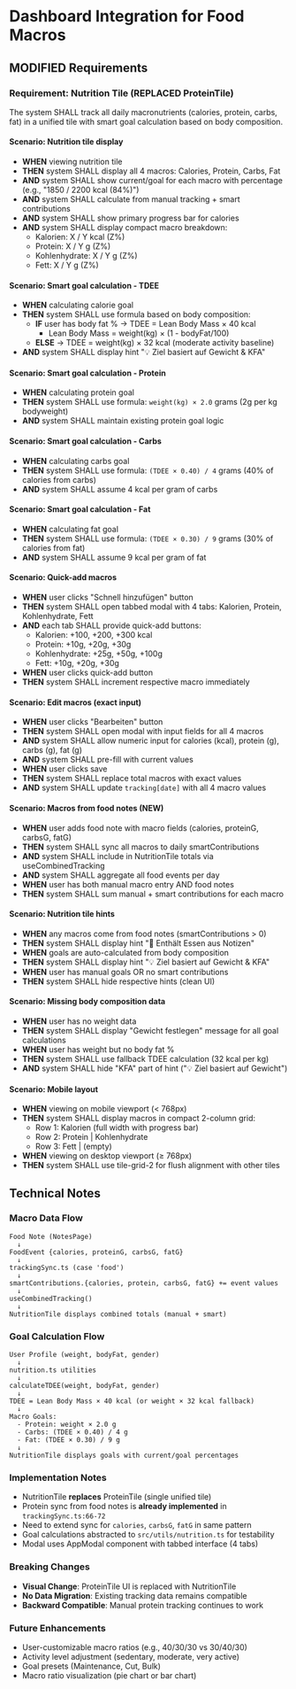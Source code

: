# Dashboard Integration for Food Macros

## MODIFIED Requirements

### Requirement: Nutrition Tile (REPLACED ProteinTile)
The system SHALL track all daily macronutrients (calories, protein, carbs, fat) in a unified tile with smart goal calculation based on body composition.

#### Scenario: Nutrition tile display
- **WHEN** viewing nutrition tile
- **THEN** system SHALL display all 4 macros: Calories, Protein, Carbs, Fat
- **AND** system SHALL show current/goal for each macro with percentage (e.g., "1850 / 2200 kcal (84%)")
- **AND** system SHALL calculate from manual tracking + smart contributions
- **AND** system SHALL show primary progress bar for calories
- **AND** system SHALL display compact macro breakdown:
  - Kalorien: X / Y kcal (Z%)
  - Protein: X / Y g (Z%)
  - Kohlenhydrate: X / Y g (Z%)
  - Fett: X / Y g (Z%)

#### Scenario: Smart goal calculation - TDEE
- **WHEN** calculating calorie goal
- **THEN** system SHALL use formula based on body composition:
  - **IF** user has body fat % → TDEE = Lean Body Mass × 40 kcal
    - Lean Body Mass = weight(kg) × (1 - bodyFat/100)
  - **ELSE** → TDEE = weight(kg) × 32 kcal (moderate activity baseline)
- **AND** system SHALL display hint "💡 Ziel basiert auf Gewicht & KFA"

#### Scenario: Smart goal calculation - Protein
- **WHEN** calculating protein goal
- **THEN** system SHALL use formula: `weight(kg) × 2.0` grams (2g per kg bodyweight)
- **AND** system SHALL maintain existing protein goal logic

#### Scenario: Smart goal calculation - Carbs
- **WHEN** calculating carbs goal
- **THEN** system SHALL use formula: `(TDEE × 0.40) / 4` grams (40% of calories from carbs)
- **AND** system SHALL assume 4 kcal per gram of carbs

#### Scenario: Smart goal calculation - Fat
- **WHEN** calculating fat goal
- **THEN** system SHALL use formula: `(TDEE × 0.30) / 9` grams (30% of calories from fat)
- **AND** system SHALL assume 9 kcal per gram of fat

#### Scenario: Quick-add macros
- **WHEN** user clicks "Schnell hinzufügen" button
- **THEN** system SHALL open tabbed modal with 4 tabs: Kalorien, Protein, Kohlenhydrate, Fett
- **AND** each tab SHALL provide quick-add buttons:
  - Kalorien: +100, +200, +300 kcal
  - Protein: +10g, +20g, +30g
  - Kohlenhydrate: +25g, +50g, +100g
  - Fett: +10g, +20g, +30g
- **WHEN** user clicks quick-add button
- **THEN** system SHALL increment respective macro immediately

#### Scenario: Edit macros (exact input)
- **WHEN** user clicks "Bearbeiten" button
- **THEN** system SHALL open modal with input fields for all 4 macros
- **AND** system SHALL allow numeric input for calories (kcal), protein (g), carbs (g), fat (g)
- **AND** system SHALL pre-fill with current values
- **WHEN** user clicks save
- **THEN** system SHALL replace total macros with exact values
- **AND** system SHALL update `tracking[date]` with all 4 macro values

#### Scenario: Macros from food notes (NEW)
- **WHEN** user adds food note with macro fields (calories, proteinG, carbsG, fatG)
- **THEN** system SHALL sync all macros to daily smartContributions
- **AND** system SHALL include in NutritionTile totals via useCombinedTracking
- **AND** system SHALL aggregate all food events per day
- **WHEN** user has both manual macro entry AND food notes
- **THEN** system SHALL sum manual + smart contributions for each macro

#### Scenario: Nutrition tile hints
- **WHEN** any macros come from food notes (smartContributions > 0)
- **THEN** system SHALL display hint "🔗 Enthält Essen aus Notizen"
- **WHEN** goals are auto-calculated from body composition
- **THEN** system SHALL display hint "💡 Ziel basiert auf Gewicht & KFA"
- **WHEN** user has manual goals OR no smart contributions
- **THEN** system SHALL hide respective hints (clean UI)

#### Scenario: Missing body composition data
- **WHEN** user has no weight data
- **THEN** system SHALL display "Gewicht festlegen" message for all goal calculations
- **WHEN** user has weight but no body fat %
- **THEN** system SHALL use fallback TDEE calculation (32 kcal per kg)
- **AND** system SHALL hide "KFA" part of hint ("💡 Ziel basiert auf Gewicht")

#### Scenario: Mobile layout
- **WHEN** viewing on mobile viewport (< 768px)
- **THEN** system SHALL display macros in compact 2-column grid:
  - Row 1: Kalorien (full width with progress bar)
  - Row 2: Protein | Kohlenhydrate
  - Row 3: Fett | (empty)
- **WHEN** viewing on desktop viewport (≥ 768px)
- **THEN** system SHALL use tile-grid-2 for flush alignment with other tiles

## Technical Notes

### Macro Data Flow
```
Food Note (NotesPage)
  ↓
FoodEvent {calories, proteinG, carbsG, fatG}
  ↓
trackingSync.ts (case 'food')
  ↓
smartContributions.{calories, protein, carbsG, fatG} += event values
  ↓
useCombinedTracking()
  ↓
NutritionTile displays combined totals (manual + smart)
```

### Goal Calculation Flow
```
User Profile (weight, bodyFat, gender)
  ↓
nutrition.ts utilities
  ↓
calculateTDEE(weight, bodyFat, gender)
  ↓
TDEE = Lean Body Mass × 40 kcal (or weight × 32 kcal fallback)
  ↓
Macro Goals:
  - Protein: weight × 2.0 g
  - Carbs: (TDEE × 0.40) / 4 g
  - Fat: (TDEE × 0.30) / 9 g
  ↓
NutritionTile displays goals with current/goal percentages
```

### Implementation Notes
- NutritionTile **replaces** ProteinTile (single unified tile)
- Protein sync from food notes is **already implemented** in `trackingSync.ts:66-72`
- Need to extend sync for `calories`, `carbsG`, `fatG` in same pattern
- Goal calculations abstracted to `src/utils/nutrition.ts` for testability
- Modal uses AppModal component with tabbed interface (4 tabs)

### Breaking Changes
- **Visual Change**: ProteinTile UI is replaced with NutritionTile
- **No Data Migration**: Existing tracking data remains compatible
- **Backward Compatible**: Manual protein tracking continues to work

### Future Enhancements
- User-customizable macro ratios (e.g., 40/30/30 vs 30/40/30)
- Activity level adjustment (sedentary, moderate, very active)
- Goal presets (Maintenance, Cut, Bulk)
- Macro ratio visualization (pie chart or bar chart)
